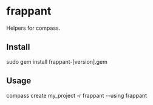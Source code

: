 # frappant

Helpers for compass.

## Install

sudo gem install frappant-[version].gem

## Usage

compass create my_project -r frappant --using frappant

